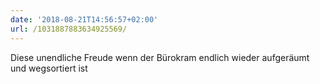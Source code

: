 ```yaml
---
date: '2018-08-21T14:56:57+02:00'
url: /1031887883634925569/
---
```

Diese unendliche Freude wenn der Bürokram endlich wieder aufgeräumt und wegsortiert ist
